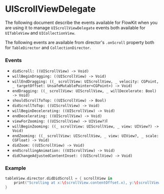 # UIScrollViewDelegate

The following document describe the events available for FlowKit when you are using it to manage `UIScrollViewDelegate` events both available for `UITableView` and `UICollectionView`.

The following events are available from director's `.onScroll` property both for `TableDirector` and `CollectionDirector`.

### Events

- `didScroll: ((UIScrollView) -> Void)`
- `willBeginDragging: ((UIScrollView) -> Void)`
- `willEndDragging: ((_ scrollView: UIScrollView, _ velocity: CGPoint, _ targetOffset: UnsafeMutablePointer<CGPoint>) -> Void)`
- `endDragging: ((_ scrollView: UIScrollView, _ willDecelerate: Bool) -> Void)`
- `shouldScrollToTop: ((UIScrollView) -> Bool)`
- `didScrollToTop: ((UIScrollView) -> Void)`
- `willBeginDecelerating: ((UIScrollView) -> Void)`
- `endDecelerating: ((UIScrollView) -> Void)`
- `viewForZooming: ((UIScrollView) -> UIView?)`l
- `willBeginZooming: ((_ scrollView: UIScrollView, _ view: UIView?) -> Void)`
- `endZooming: ((_ scrollView: UIScrollView, _ view: UIView?, _ scale: CGFloat) -> Void)`
- `didZoom: ((UIScrollView) -> Void)`
- `endScrollingAnimation: ((UIScrollView) -> Void)`
- `didChangeAdjustedContentInset: ((UIScrollView) -> Void)`

### Example

```swift
tableView.director.didDidScroll = { scrollView in
	print("Scrolling at x:\(scrollView.contentOffset.x), y:\(scrollView.contentOffset.y)")
}
```